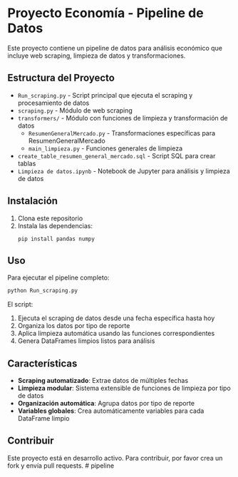 # Proyecto Economía - Pipeline de Datos

Este proyecto contiene un pipeline de datos para análisis económico que incluye web scraping, limpieza de datos y transformaciones.

## Estructura del Proyecto

- `Run_scraping.py` - Script principal que ejecuta el scraping y procesamiento de datos
- `scraping.py` - Módulo de web scraping
- `transformers/` - Módulo con funciones de limpieza y transformación de datos
  - `ResumenGeneralMercado.py` - Transformaciones específicas para ResumenGeneralMercado
  - `main_limpieza.py` - Funciones generales de limpieza
- `create_table_resumen_general_mercado.sql` - Script SQL para crear tablas
- `Limpieza de datos.ipynb` - Notebook de Jupyter para análisis y limpieza de datos

## Instalación

1. Clona este repositorio
2. Instala las dependencias:
   ```
   pip install pandas numpy
   ```

## Uso

Para ejecutar el pipeline completo:

```python
python Run_scraping.py
```

El script:
1. Ejecuta el scraping de datos desde una fecha específica hasta hoy
2. Organiza los datos por tipo de reporte
3. Aplica limpieza automática usando las funciones correspondientes
4. Genera DataFrames limpios listos para análisis

## Características

- **Scraping automatizado**: Extrae datos de múltiples fechas
- **Limpieza modular**: Sistema extensible de funciones de limpieza por tipo de datos
- **Organización automática**: Agrupa datos por tipo de reporte
- **Variables globales**: Crea automáticamente variables para cada DataFrame limpio

## Contribuir

Este proyecto está en desarrollo activo. Para contribuir, por favor crea un fork y envía pull requests. #   p i p e l i n e  
 